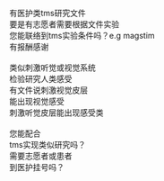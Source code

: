 <br>
<br>
<br>
<br>
有医护类tms研究文件<br>
要是有志愿者需要根据文件实验<br>
您能联络到tms实验条件吗？e.g magstim<br>
有报酬感谢<br>
<br>
类似刺激听觉或视觉系统<br>
检验研究人类感受<br>
有文件说刺激视觉皮层<br>
能出现视觉感受<br>
刺激听觉皮层能出现感受类<br>
<br>
您能配合<br>
tms实现类似研究吗？<br>
需要志愿者或患者<br>
到医护挂号吗？<br>
<br>
<br>
<br>








